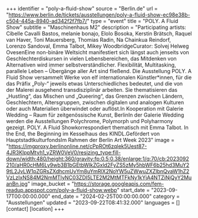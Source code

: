 +++
identifier = "poly-a-fluid-show"
source = "Berlin.de"
url = "https://www.berlin.de/tickets/ausstellungen/poly-a-fluid-show-ec98e38b-c504-445a-8940-ad342f2f7fb7/"
type = "event"
title = "POLY. A Fluid Show"
subtitle = "Maschinenhaus M2"
description = "Participating artists: Cibelle Cavalli Bastos, melanie bonajo, Elolo Bosoka, Kerstin Brätsch, Raquel van Haver, Toni Mauersberg, Thomias Radin, Na Chainkua Reindorf, Lorenzo Sandoval, Emma Talbot, Mikey WoodbridgeCurator: Solvej Helweg OvesenEine non-binäre Weltsicht manifestiert sich längst auch jenseits von Geschlechterdiskursen in vielen Lebensbereichen, das Mitdenken von Alternativen wird immer selbstverständlicher. Flexibilität, Multitasking, parallele Leben – Übergänge aller Art sind fließend. Die Ausstellung POLY. A Fluid Show versammelt Werke von elf internationalen Künstler*innen, für die das Präfix „Poly-“ jeweils etwas Unterschiedliches bedeutet, und die von der Malerei ausgehend transdisziplinär arbeiten. Sie thematisieren das „Hustling“, das Mischen und „Queering“, das Grenzen zwischen Ländern, Geschlechtern, Altersgruppen, zwischen digitalen und analogen Kulturen oder auch Materialien überwindet oder auflöst.In Kooperation mit Galerie Wedding – Raum für zeitgenössische Kunst, BerlinIn der Galerie Wedding werden die Ausstellungen Polychrome, Polymorph und Polyharmony gezeigt. POLY. A Fluid Showkorrespondiert thematisch mit Emma Talbot. In the End, the Beginning im Kesselhaus des KINDL.Gefördert von HauptstadtkulturfondsIm Rahmen der Berlin Art Week 2023"
image = "https://imgproxy.berlinonline.net/cPpROt6zqlek5Uest87-4JR3KIppMtyh1_yZRW0VeV0/resizing_type:fill-down/width:480/height:360/gravity:fp:0.5:0.38/enlarge:1/q:70/cb:2023092210/aHR0cHM6Ly9wb3B1bGEtbWlkZGxld2FyZS5zMy5hbWF6b25hd3MuY29tL2JvLW1pZGRsZXdhcmUvYm8uYmRlX2NoYW5uZWwuZXZlbnQvaW1hZ2VzLzIxNS84M2NmMTIyNC03ZDI5LTE2M2MtMTFkNy1kYjA4NTZiNjQyY2MuanBn.jpg"
image_bucket = "https://storage.googleapis.com/fem-readup.appspot.com/poly-a-fluid-show.webp"
start_date = "2023-09-17T00:00:00.000"
end_date = "2024-02-25T00:00:00.000"
category = "Ausstellungen"
updated = "2023-09-22T08:41:32.000"
languages = []
[contact]
[location]
+++